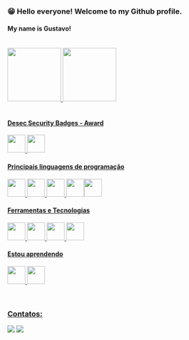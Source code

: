 ### 😁 Hello everyone! Welcome to my Github profile. 
#### My name is Gustavo!


<br>

<div>
<a href="https://github.com/Boyinf">
<img height="120em" src="https://github-readme-stats.vercel.app/api/top-langs/?username=Boyinf&layout=compact&langs_count=7&theme=dracula"/>
<img height="120em" src="https://github-readme-stats.vercel.app/api?username=Boyinf&show_icons=true&theme=dracula&include_all_commits=true&count_private=true"/>
</div>

<br>

#### Desec Security Badges - Award

<img src="https://academy.desecsecurity.com/uploads/badges/pentest_expert.png" width="40" height="40"/> <img src="https://academy.desecsecurity.com/uploads/badges/linux_privilege.png" width="40" height="40"/> 

#### Principais linguagens de programação

<img src="https://cdn.jsdelivr.net/gh/devicons/devicon/icons/css3/css3-original.svg" width="40" height="40"/> <img src="https://cdn.jsdelivr.net/gh/devicons/devicon/icons/html5/html5-original-wordmark.svg" width="40" height="40"/> 
<img src="https://cdn.jsdelivr.net/gh/devicons/devicon/icons/javascript/javascript-original.svg" width="40" height="40"/> <img src="https://cdn.jsdelivr.net/gh/devicons/devicon/icons/java/java-original-wordmark.svg" width="40" height="40"/><img src="https://cdn.jsdelivr.net/gh/devicons/devicon@latest/icons/python/python-original.svg" width="40" height="40"/>
  
#### Ferramentas e Tecnologias

<img src="https://cdn.jsdelivr.net/gh/devicons/devicon/icons/linux/linux-original.svg" width="40" height="40"/> <img src="https://cdn.jsdelivr.net/gh/devicons/devicon/icons/windows8/windows8-original.svg" width="40" height="40"/> <img src="https://cdn.jsdelivr.net/gh/devicons/devicon/icons/vscode/vscode-original-wordmark.svg" width="40" height="40"/> <img src="https://cdn.jsdelivr.net/gh/devicons/devicon/icons/bootstrap/bootstrap-original.svg" width="40" height="40"/>         

#### Estou aprendendo

<img src="https://cdn.jsdelivr.net/gh/devicons/devicon/icons/vuejs/vuejs-original-wordmark.svg" width="40" height="40"/> <img src="https://cdn.jsdelivr.net/gh/devicons/devicon/icons/php/php-original.svg" width="40" height="40"/>
  
<br>

### Contatos:

<div>
<a href = "mailto:Gustavotiprofissional@gmail.com"><img src="https://img.shields.io/badge/Gmail-D14836?style=for-the-badge&logo=gmail&logoColor=white" target="_blank"></a>
<a href="https://www.linkedin.com/in/gustavoboy/" target="_blank"><img src="https://img.shields.io/badge/-LinkedIn-%230077B5?style=for-the-badge&logo=linkedin&logoColor=white" target="_blank"></a>   
</div>
